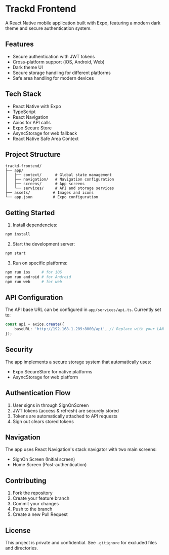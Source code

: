 # Trackd Frontend

A React Native mobile application built with Expo, featuring a modern dark theme and secure authentication system.

## Features

- Secure authentication with JWT tokens
- Cross-platform support (iOS, Android, Web)
- Dark theme UI
- Secure storage handling for different platforms
- Safe area handling for modern devices

## Tech Stack

- React Native with Expo
- TypeScript
- React Navigation
- Axios for API calls
- Expo Secure Store
- AsyncStorage for web fallback
- React Native Safe Area Context

## Project Structure

```
trackd-frontend/
├── app/
│   ├── context/      # Global state management
│   ├── navigation/   # Navigation configuration
│   ├── screens/      # App screens
│   └── services/     # API and storage services
├── assets/          # Images and icons
└── app.json         # Expo configuration
```

## Getting Started

1. Install dependencies:
```bash
npm install
```

2. Start the development server:
```bash
npm start
```

3. Run on specific platforms:
```bash
npm run ios     # for iOS
npm run android # for Android
npm run web     # for web
```

## API Configuration

The API base URL can be configured in `app/services/api.ts`. Currently set to:

```4:6:app/services/api.ts
const api = axios.create({
    baseURL: 'http://192.168.1.209:8000/api', // Replace with your LAN IP
});
```


## Security

The app implements a secure storage system that automatically uses:
- Expo SecureStore for native platforms
- AsyncStorage for web platform

## Authentication Flow

1. User signs in through SignOnScreen
2. JWT tokens (access & refresh) are securely stored
3. Tokens are automatically attached to API requests
4. Sign out clears stored tokens

## Navigation

The app uses React Navigation's stack navigator with two main screens:
- SignOn Screen (Initial screen)
- Home Screen (Post-authentication)

## Contributing

1. Fork the repository
2. Create your feature branch
3. Commit your changes
4. Push to the branch
5. Create a new Pull Request

## License

This project is private and confidential. See `.gitignore` for excluded files and directories.
